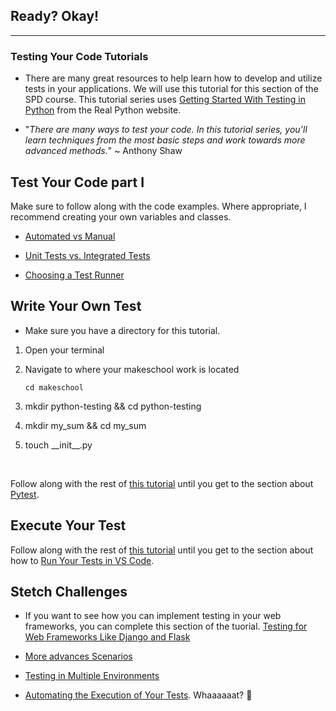 ## Ready? Okay!

***

### Testing Your Code Tutorials

- There are many great resources to help learn how to develop and utilize tests in your applications. We will use this tutorial for this section of the SPD course. This tutorial series uses [Getting Started With Testing in Python](https://realpython.com/python-testing/#automated-vs-manual-testing) from the Real Python website. 

- "<i>There are many ways to test your code. In this tutorial series, you’ll learn techniques from the most basic steps and work towards more advanced methods.</i>" ~ Anthony Shaw

## Test Your Code part I
Make sure to follow along with the code examples. Where appropriate, I recommend creating your own variables and classes.

- [Automated vs Manual](https://realpython.com/python-testing/#automated-vs-manual-testing)  

- [Unit Tests vs. Integrated Tests](https://realpython.com/python-testing/#unit-tests-vs-integration-tests) 

- [Choosing a Test Runner](https://realpython.com/python-testing/#choosing-a-test-runner) 

## Write Your Own Test

- Make sure you have a directory for this tutorial. 
1. Open your terminal
1. Navigate to where your makeschool work is located

   ```
   cd makeschool
   ```
1. mkdir python-testing && cd python-testing
1. mkdir my_sum && cd my_sum
1. <p>touch __init__.py</p>

</br>

Follow along with the rest of [this tutorial](https://realpython.com/python-testing/#writing-your-first-test) until you get to the section about [Pytest](https://realpython.com/python-testing/#pytest).

## Execute Your Test
Follow along with the rest of [this tutorial](https://realpython.com/python-testing/#writing-your-first-test) until you get to the section about how to [Run Your Tests in VS Code](https://realpython.com/python-testing/#unning-your-tests-from-visual-studio-code).


## Stetch Challenges
- If you want to see how you can implement testing in your web frameworks, you can complete this section of the tuorial. [Testing for Web Frameworks Like Django and Flask](https://realpython.com/python-testing/#testing-for-web-frameworks-like-django-and-flask)

- [More advances Scenarios](https://realpython.com/python-testing/#more-advanced-testing-scenarios)

- [Testing in Multiple Environments](https://realpython.com/python-testing/#testing-in-multiple-environments)

- [Automating the Execution of Your Tests](https://realpython.com/python-testing/#automating-the-execution-of-your-tests). Whaaaaaat? 🤩



